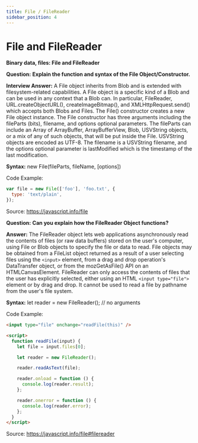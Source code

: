 ```yaml
---
title: File / FileReader
sidebar_position: 4
---
```


# File and FileReader

**Binary data, files: File and FileReader**

**Question:** **Explain the function and syntax of the File Object/Constructor.**

**Interview Answer:** A File object inherits from Blob and is extended with filesystem-related capabilities. A File object is a specific kind of a Blob and can be used in any context that a Blob can. In particular, FileReader, URL.createObjectURL(), createImageBitmap(), and XMLHttpRequest.send() which accepts both Blobs and Files. The File() constructor creates a new File object instance. The File constructor has three arguments including the fileParts (bits), filename, and options optional parameters. The fileParts can include an Array of ArrayBuffer, ArrayBufferView, Blob, USVString objects, or a mix of any of such objects, that will be put inside the File. USVString objects are encoded as UTF-8. The filename is a USVString filename, and the options optional parameter is lastModified which is the timestamp of the last modification.

**Syntax:** new File(fileParts, fileName, [options])

Code Example:

```js
var file = new File(['foo'], 'foo.txt', {
  type: 'text/plain',
});
```

Source: <https://javascript.info/file>

**Question:** **Can you explain how the FileReader Object functions?**

**Answer:** The FileReader object lets web applications asynchronously read the contents of files (or raw data buffers) stored on the user's computer, using File or Blob objects to specify the file or data to read. File objects may be obtained from a FileList object returned as a result of a user selecting files using the `<input>` element, from a drag and drop operation's DataTransfer object, or from the mozGetAsFile() API on an HTMLCanvasElement. FileReader can only access the contents of files that the user has explicitly selected, either using an HTML `<input type="file">` element or by drag and drop. It cannot be used to read a file by pathname from the user's file system.

**Syntax:** let reader = new FileReader(); // no arguments

Code Example:

```html
<input type="file" onchange="readFile(this)" />

<script>
  function readFile(input) {
    let file = input.files[0];

    let reader = new FileReader();

    reader.readAsText(file);

    reader.onload = function () {
      console.log(reader.result);
    };

    reader.onerror = function () {
      console.log(reader.error);
    };
  }
</script>
```

Source: <https://javascript.info/file#filereader>
